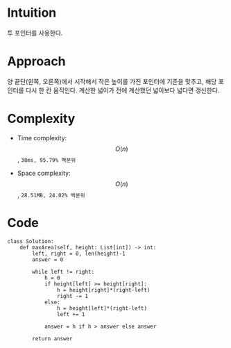 # Intuition
투 포인터를 사용한다.

# Approach
양 끝단(왼쪽, 오른쪽)에서 시작해서 작은 높이를 가진 포인터에 기준을 맞추고, 해당 포인터를 다시 한 칸 움직인다.
계산한 넓이가 전에 계산했던 넓이보다 넓다면 갱신한다.

# Complexity
- Time complexity: $$O(n)$$, `38ms, 95.79% 백분위`

- Space complexity: $$O(n)$$, `28.51MB, 24.02% 백분위`

# Code
```python3 []
class Solution:
    def maxArea(self, height: List[int]) -> int:
        left, right = 0, len(height)-1
        answer = 0

        while left != right:
            h = 0
            if height[left] >= height[right]:
                h = height[right]*(right-left)
                right -= 1
            else:
                h = height[left]*(right-left)
                left += 1
                
            answer = h if h > answer else answer

        return answer
```

